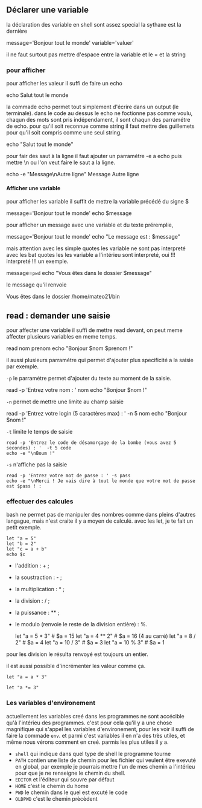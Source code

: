 ## Déclarer une variable

la déclaration des variable en shell sont assez special la sythaxe est la dernière

  message='Bonjour tout le monde'
  variable='valuer'

il ne faut surtout pas mettre d'espace entre la variable et le = et la string


### pour afficher

pour afficher les valeur il suffi de faire un echo

  echo Salut tout le monde

la commade echo permet tout simplement d'écrire dans un output (le terminale).
dans le code au dessus le echo ne foctionne pas comme voulu, chaqun des mots sont pris indépendament, il sont chaqun des parramétre de echo.
pour qu'il soit reconnue comme string il faut mettre des guillemets pour qu'il soit compris comme une seul string.

  echo "Salut tout le monde"

pour fair des saut à la ligne il faut ajouter un parramétre -e a echo puis mettre \n ou l'on veut faire le saut a la ligne.

  echo -e "Message\nAutre ligne"
  Message
  Autre ligne

#### Afficher une variable

pour afficher les variable il suffit de mettre la variable précédé du signe $

  message='Bonjour tout le monde'
  echo $message
 
pour afficher un message avec une variable et du texte préremplie,

  message='Bonjour tout le monde'
  echo "Le message est : $message"

mais attention avec les simple quotes les variable ne sont pas interpreté
avec les bat quotes les les variable a l'intérieu sont interpreté, oui !!! interpreté !!! un exemple.

  message=`pwd`
  echo "Vous êtes dans le dossier $message"

le message qu'il renvoie

  Vous êtes dans le dossier /home/mateo21/bin 

## read : demander une saisie

pour affecter une variable il suffi de mettre read devant, on peut meme affecter plusieurs variables en meme temps.

  read nom prenom
  echo "Bonjour $nom $prenom !"

il aussi plusieurs parramétre qui permet d'ajouter plus specificité a la saisie par exemple.

`-p` le parramétre permet d'ajouter du texte au moment de la saisie.

  read -p 'Entrez votre nom : ' nom
  echo "Bonjour $nom !"

`-n` permet de mettre une limite au champ saisie

  read -p 'Entrez votre login (5 caractères max) : ' -n 5 nom
  echo "Bonjour $nom !"

`-t` limite le temps de saisie
    
    read -p 'Entrez le code de désamorçage de la bombe (vous avez 5 secondes) : '  -t 5 code
    echo -e "\nBoum !"

`-s` n'affiche pas la saisie

    read -p 'Entrez votre mot de passe : ' -s pass
    echo -e "\nMerci ! Je vais dire à tout le monde que votre mot de passe est $pass ! :
    

### effectuer des calcules 

bash ne permet pas de manipuler des nombres comme dans pleins d'autres langague, mais n'est craite il y a moyen de calculé.
avec les let, je te fait un petit exemple.

    let "a = 5"
    let "b = 2"
    let "c = a + b"
    echo $c
    
* l'addition : + ;

* la soustraction : - ;

* la multiplication : * ;

* la division : / ;

* la puissance : ** ;

* le modulo (renvoie le reste de la division entière) : %.

    let "a = 5 * 3" # $a = 15
    let "a = 4 ** 2" # $a = 16 (4 au carré)
    let "a = 8 / 2" # $a = 4
    let "a = 10 / 3" # $a = 3
    let "a = 10 % 3" # $a = 1

pour les division le résulta renvoyé est toujours un entier.

il est aussi possible d'incrémenter les valeur comme ça.

    let "a = a * 3"
    
    let "a *= 3"

### Les variables d'environement

actuellement les variables creé dans les programmes ne sont accécible qu'à l'intérieu des programmes.
c'est pour cela qu'il y a une chose magnifique qui s'appel les variables d'environement, pour les voir il suffi de faire la commade `env`.
et parmi c'est variables il en n'a des très utiles, et même nous vérons comment en creé.
parmis les plus utiles il y a.

* `shell` qui indique dans quel type de shell le programme tourne
* `PATH` contien une liste de chemin pour les fichier qui veulent être exevuté en global, par exemple je pourrais mettre l'un de mes chemin a l'intérieu pour que je ne renseigne le chemin du shell.
* `EDITOR` et l'éditeur qui souvre par défaut
* `HOME` c'est le chemin du home
* `PWD` le chemin dans le quel est excuté le code
* `OLDPWD` c'est le chemin prècèdent



